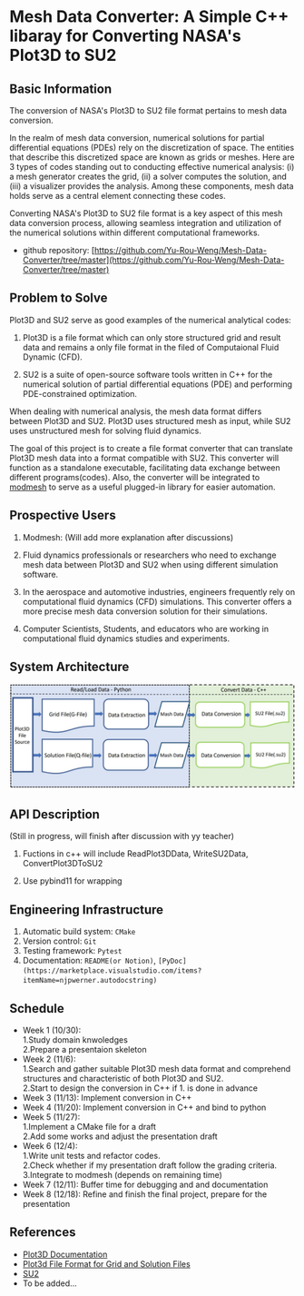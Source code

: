# Mesh Data Converter: A Simple C++ libaray for Converting NASA's Plot3D to SU2


## Basic Information

The conversion of NASA's Plot3D to SU2 file format pertains to mesh data conversion.

In the realm of mesh data conversion, numerical solutions for partial differential
equations (PDEs) rely on the discretization of space. The entities that describe this
discretized space are known as grids or meshes.  Here are 3 types of codes standing out 
to conducting effective numerical analysis: (i) a mesh generator creates the grid, (ii) 
a solver computes the solution, and (iii) a visualizer provides the analysis. Among these 
components, mesh data holds serve as a central element connecting these codes.

Converting NASA's Plot3D to SU2 file format is a key aspect of this mesh data conversion 
process, allowing seamless integration and utilization of the numerical solutions within 
different computational frameworks.

* github repository: [https://github.com/Yu-Rou-Weng/Mesh-Data-Converter/tree/master](https://github.com/Yu-Rou-Weng/Mesh-Data-Converter/tree/master)

## Problem to Solve

Plot3D and SU2 serve as good examples of the numerical analytical codes:

1. Plot3D is a file format which can only store structured grid and result data and 
  remains a only file format in the filed of Computaional Fluid Dynamic (CFD).

2. SU2 is a suite of open-source software tools written in C++ for the numerical solution 
  of partial differential equations (PDE) and performing PDE-constrained optimization.

When dealing with numerical analysis, the mesh data format differs between Plot3D and SU2. 
Plot3D uses structured mesh as input, while SU2 uses unstructured mesh for solving fluid dynamics.

The goal of this project is to create a file format converter that can translate Plot3D mesh data 
into a format compatible with SU2. This converter will function as a standalone executable, facilitating data exchange between different programs(codes). Also, the converter will be integrated to [modmesh](https://github.com/solvcon/modmesh) to serve as a useful plugged-in library for easier automation.

## Prospective Users

1. Modmesh: (Will add more explanation after discussions)

2. Fluid dynamics professionals or researchers who need to exchange mesh data between Plot3D and SU2 when using different simulation software.

3. In the aerospace and automotive industries, engineers frequently rely on computational fluid dynamics (CFD) simulations. This converter offers a more precise mesh data conversion solution 
for their simulations.

4. Computer Scientists, Students, and educators who are working in computational fluid dynamics studies and experiments.

## System Architecture

![image](https://github.com/Yu-Rou-Weng/Mesh-Data-Converter/blob/try/project/Yu-Rou-Weng/image/flow600.jpg)

## API Description

(Still in progress, will finish after discussion with yy teacher)

1. Fuctions in c++ will include ReadPlot3DData, WriteSU2Data, ConvertPlot3DToSU2

2. Use pybind11 for wrapping

## Engineering Infrastructure

1. Automatic build system: `CMake`
2. Version control: `Git`
3. Testing framework: `Pytest`
4. Documentation: `README(or Notion)`, `[PyDoc](https://marketplace.visualstudio.com/items?itemName=njpwerner.autodocstring)`

## Schedule

* Week 1 (10/30):  
1.Study domain knwoledges  
2.Prepare a presentaion skeleton
* Week 2 (11/6):  
1.Search and gather suitable Plot3D mesh data format and comprehend structures and characteristic of both Plot3D and SU2.  
2.Start to design the conversion in C++ if 1. is done in advance
* Week 3 (11/13): Implement conversion in C++
* Week 4 (11/20): Implement conversion in C++ and bind to python
* Week 5 (11/27):  
1.Implement a CMake file for a draft  
2.Add some works and adjust the presentation draft
* Week 6 (12/4):  
1.Write unit tests and refactor codes.  
2.Check whether if my presentation draft follow the grading criteria.  
3.Integrate to modmesh (depends on remaining time)
* Week 7 (12/11): Buffer time for debugging and and documentation
* Week 8 (12/18): Refine and finish the final project, prepare for the presentation

## References

- [Plot3D Documentation](https://nasa.github.io/Plot3D_utilities/_build/html/)
- [Plot3d File Format for Grid and Solution Files](https://www.grc.nasa.gov/www/wind/valid/plot3d.html)
- [SU2](https://su2code.github.io/)
- To be added…
